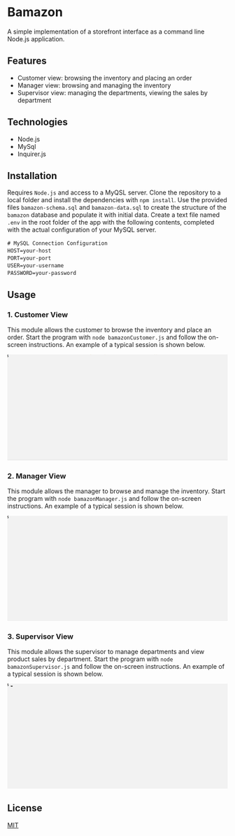# Bamazon

A simple implementation of a storefront interface as a command line Node.js application.

## Features

- Customer view: browsing the inventory and placing an order
- Manager view: browsing and managing the inventory
- Supervisor view: managing the departments, viewing the sales by department

## Technologies

- Node.js
- MySql
- Inquirer.js

## Installation

Requires `Node.js` and access to a MyQSL server. Clone the repository to a local folder and install the dependencies with `npm install`. Use the provided files `bamazon-schema.sql` and `bamazon-data.sql` to create the structure of the `bamazon` database and populate it with initial data. Create a text file named `.env` in the root folder of the app with the following contents, completed with the actual configuration of your MySQL server.

```txt
# MySQL Connection Configuration
HOST=your-host
PORT=your-port
USER=your-username
PASSWORD=your-password
```

## Usage

### 1. Customer View

This module allows the customer to browse the inventory and place an order. Start the program with `node bamazonCustomer.js` and follow the on-screen instructions. An example of a typical session is shown below.

![customer-view](images/customer-view.gif 'Customer View')

### 2. Manager View

This module allows the manager to browse and manage the inventory. Start the program with `node bamazonManager.js` and follow the on-screen instructions. An example of a typical session is shown below.

![manager-view](images/manager-view.gif 'Manager View')

### 3. Supervisor View

This module allows the supervisor to manage departments and view product sales by department. Start the program with `node bamazonSupervisor.js` and follow the on-screen instructions. An example of a typical session is shown below.

![supervisor-view](images/supervisor-view.gif 'Supervisor View')

## License

[MIT](https://choosealicense.com/licenses/mit/)
